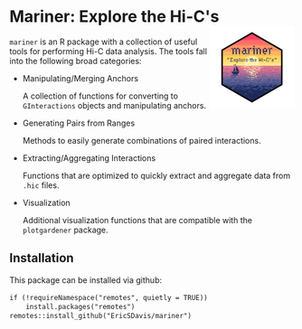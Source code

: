 # Mariner: Explore the Hi-C's <img src="man/figures/mariner.png" id="mariner_logo" align="right" width="150"/>

`mariner` is an R package with a collection of useful tools for performing Hi-C data analysis. The tools fall into the following broad categories:

-   Manipulating/Merging Anchors

    A collection of functions for converting to `GInteractions` objects and manipulating anchors.
    
-   Generating Pairs from Ranges

    Methods to easily generate combinations of paired interactions.
  
-   Extracting/Aggregating Interactions

    Functions that are optimized to quickly extract and aggregate data from `.hic` files.

-   Visualization

    Additional visualization functions that are compatible with the `plotgardener` package.

## Installation

This package can be installed via github:

```{r}
if (!requireNamespace("remotes", quietly = TRUE))
    install.packages("remotes")
remotes::install_github("EricSDavis/mariner")
```
